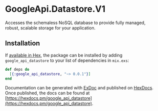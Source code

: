 # GoogleApi.Datastore.V1

Accesses the schemaless NoSQL database to provide fully managed, robust, scalable storage for your application.

## Installation

If [available in Hex](https://hex.pm/docs/publish), the package can be installed
by adding `google_api_datastore` to your list of dependencies in `mix.exs`:

```elixir
def deps do
  [{:google_api_datastore, "~> 0.0.1"}]
end
```

Documentation can be generated with [ExDoc](https://github.com/elixir-lang/ex_doc)
and published on [HexDocs](https://hexdocs.pm). Once published, the docs can
be found at [https://hexdocs.pm/google_api_datastore](https://hexdocs.pm/google_api_datastore).
